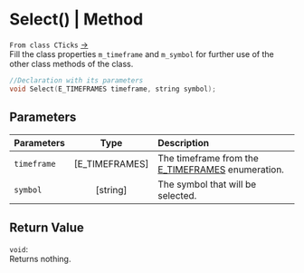 # Select() | Method
`From class CTicks` [->](ticks.md) <br>
Fill the class properties `m_timeframe` and `m_symbol` for further use of the other class methods of the class.

```cpp
//Declaration with its parameters
void Select(E_TIMEFRAMES timeframe, string symbol);
```

## Parameters
| Parameters  |      Type      | Description                                                                            |
| :---------- | :------------: | :------------------------------------------------------------------------------------- |
| `timeframe` | [E_TIMEFRAMES] | The timeframe from the [E_TIMEFRAMES](../../enumerations/e_timeframes.md) enumeration. |
| `symbol`    |    [string]    | The symbol that will be selected.                                                      |

## Return Value
`void`: <br>
Returns nothing.